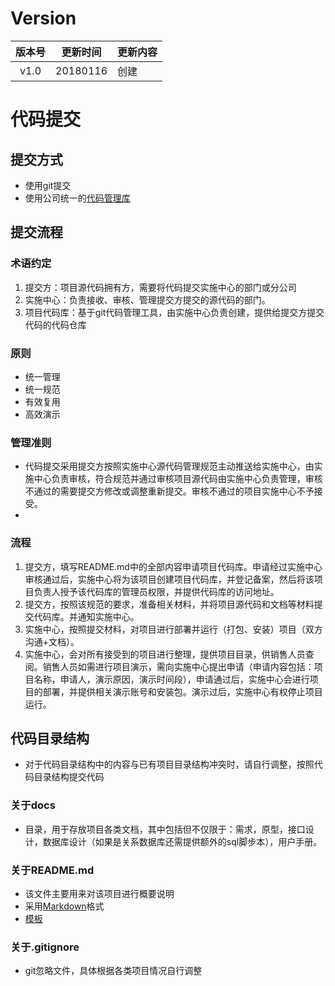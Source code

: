 # Version
|版本号|更新时间 | 更新内容 |
|:----:|:----:|:----|
| v1.0 | 20180116 | 创建 |

# 代码提交
## 提交方式
- 使用git提交
- 使用公司统一的[代码管理库](https://code.clouderwork.com)

## 提交流程
### 术语约定
1. 提交方：项目源代码拥有方，需要将代码提交实施中心的部门或分公司
2. 实施中心：负责接收、审核、管理提交方提交的源代码的部门。
3. 项目代码库：基于git代码管理工具，由实施中心负责创建，提供给提交方提交代码的代码仓库

### 原则
- 统一管理
- 统一规范
- 有效复用
- 高效演示

### 管理准则
- 代码提交采用提交方按照实施中心源代码管理规范主动推送给实施中心，由实施中心负责审核，符合规范并通过审核项目源代码由实施中心负责管理，审核不通过的需要提交方修改或调整重新提交。审核不通过的项目实施中心不予接受。
-
### 流程
1. 提交方，填写README.md中的全部内容申请项目代码库。申请经过实施中心审核通过后，实施中心将为该项目创建项目代码库，并登记备案，然后将该项目负责人授予该代码库的管理员权限，并提供代码库的访问地址。
2. 提交方，按照该规范的要求，准备相关材料，并将项目源代码和文档等材料提交代码库。并通知实施中心。
3. 实施中心，按照提交材料，对项目进行部署并运行（打包、安装）项目（双方沟通+文档）。
4. 实施中心，会对所有接受到的项目进行整理，提供项目目录，供销售人员查阅。销售人员如需进行项目演示，需向实施中心提出申请（申请内容包括：项目名称，申请人，演示原因，演示时间段），申请通过后，实施中心会进行项目的部署，并提供相关演示账号和安装包。演示过后，实施中心有权停止项目运行。

## 代码目录结构
- 对于代码目录结构中的内容与已有项目目录结构冲突时，请自行调整，按照代码目录结构提交代码

### 关于docs
- 目录，用于存放项目各类文档，其中包括但不仅限于：需求，原型，接口设计，数据库设计（如果是关系数据库还需提供额外的sql脚步本），用户手册。

### 关于README.md
- 该文件主要用来对该项目进行概要说明
- 采用[Markdown](https://www.appinn.com/markdown/)格式
- [模板](README.template.md)

### 关于.gitignore
- git忽略文件，具体根据各类项目情况自行调整
